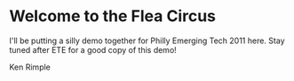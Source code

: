 # Welcome to the Flea Circus

I'll be putting a silly demo together for Philly Emerging Tech 2011 here.  Stay tuned after ETE for a good copy of this demo!

Ken Rimple

